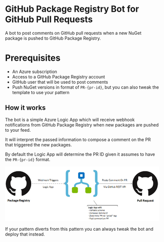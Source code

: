 # GitHub Package Registry Bot for GitHub Pull Requests

A bot to post comments on GitHub pull requests when a new NuGet package is pushed to GitHub Package Registry.

# Prerequisites
- An Azure subscription
- Access to a GitHub Package Registry account
- GitHub user that will be used to post comments
- Push NuGet versions in format of `PR-{pr-id}`, but you can also tweak the template to use your pattern

## How it works
The bot is a simple Azure Logic App which will receive webhook notifications from GitHub Package Registry when new packages are pushed to your feed.

It will interpret the passed information to compose a comment on the PR that triggered the new packages.

By default the Logic App will determine the PR ID given it assumes to have the `PR-{pr-id}` format.

![Overview](./media/schematic.png)

If your pattern diverts from this pattern you can always tweak the bot and deploy that instead.